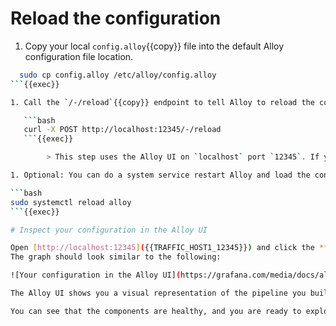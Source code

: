 # Reload the configuration

1. Copy your local `config.alloy`{{copy}} file into the default Alloy configuration file location.

```bash
  sudo cp config.alloy /etc/alloy/config.alloy
```{{exec}}

1. Call the `/-/reload`{{copy}} endpoint to tell Alloy to reload the configuration file without a system service restart.

   ```bash
   curl -X POST http://localhost:12345/-/reload
   ```{{exec}}

        > This step uses the Alloy UI on `localhost` port `12345`. If you chose to run Alloy in a Docker container, make sure you use the `--server.http.listen-addr=` argument. If you don’t use this argument, the [debugging UI][debug] won’t be available outside of the Docker container.

1. Optional: You can do a system service restart Alloy and load the configuration file:

```bash
sudo systemctl reload alloy
```{{exec}}

# Inspect your configuration in the Alloy UI

Open [http://localhost:12345]({{TRAFFIC_HOST1_12345}}) and click the **Graph** tab at the top.
The graph should look similar to the following:

![Your configuration in the Alloy UI](https://grafana.com/media/docs/alloy/tutorial/Inspect-your-config-in-the-Alloy-UI-image.png)

The Alloy UI shows you a visual representation of the pipeline you built with your Alloy component configuration.

You can see that the components are healthy, and you are ready to explore the logs in Grafana.

